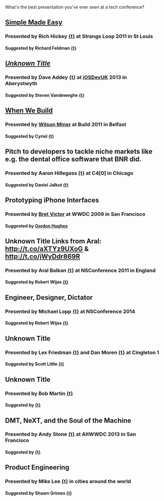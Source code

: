 What's the best presentation you've ever seen at a tech conference?

## [Simple Made Easy](http://www.infoq.com/presentations/Simple-Made-Easy)

### Presented by Rich Hickey [{t}](https://twitter.com/richhickey) at Strange Loop 2011 in St Louis

#### Suggested by Richard Feldman [{t}](https://twitter.com/rtfeldman)

## [_Unknown Title_]()

### Presented by Dave Addey [{t}](https://twitter.com/daveaddey) at [iOSDevUK](https://twitter.com/iosdevuk) 2013 in Aberystwyth

#### Suggested by Steven Vandeweghe [{t}](https://twitter.com/bluecrowbar)

## [When We Build](http://vimeo.com/34017777)

### Presented by [Wilson Miner](https://twitter.com/wilsonminer) at Build 2011 in Belfast

#### Suggested by Cyriel [{t}](https://twitter.com/mindcrash)

## Pitch to developers to tackle niche markets like e.g. the dental office software that BNR did.

### Presented by Aaron Hillegass [{t}](http://twitter.com/AaronHillegass) at C4[0] in Chicago

#### Suggested by Daniel Jalkut [{t}](https://twitter.com/danielpunkass)

## Prototyping iPhone Interfaces

### Presented by [Bret Victor](http://twitter.com/worrydream) at WWDC 2009 in San Francisco

#### Suggested by [Gordon Hughes](http://twitter.com/GordonHughes)

## Unknown Title Links from Aral: http://t.co/aXTYz9UXoG & http://t.co/jWyDdr869R

### Presented by Aral Balkan [{t}](http://twitter.com/aral) at NSConference 2011 in England

#### Suggested by Robert Wijas [{t}](http://twitter.com/robertwijas)

## Engineer, Designer, Dictator

### Presented by Michael Lopp [{t}](http://twitter.com/rands) at NSConference 2014

#### Suggested by Robert Wijas [{t}](http://twitter.com/robertwijas)

## Unknown Title

### Presented by Lex Friedman [{t}](https://twitter.com/lexfri) and Dan Moren [{t}](https://twitter.com/dmoren) at Cingleton 1

#### Suggested by Scott Little [{t}](https://twitter.com/littleknown)

## Unknown Title

### Presented by Bob Martin [{t}](https://twitter.com/unclebobmartin)

#### Suggested by [{t}](https://twitter.com/RuiAAPeres)

## DMT, NeXT, and the Soul of the Machine

### Presented by Andy Stone [{t}](https://twitter.com/twittelator) at AltWWDC 2013 in San Francisco

#### Suggested by [{t}](https://twitter.com/diogot)

## Product Engineering

### Presented by Mike Lee [{t}](https://twitter.com/bmf) in cities around the world

#### Suggested by Shawn Grimes [{t}](https://twitter.com/shawng)

